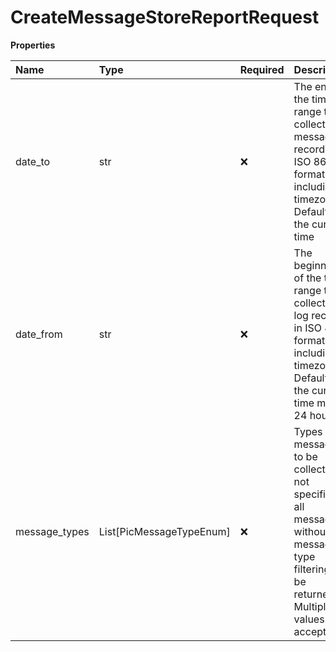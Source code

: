 # CreateMessageStoreReportRequest

**Properties**

| Name          | Type                     | Required | Description                                                                                                                                     |
| :------------ | :----------------------- | :------- | :---------------------------------------------------------------------------------------------------------------------------------------------- |
| date_to       | str                      | ❌       | The end of the time range to collect message records in ISO 8601 format including timezone. Default is the current time                         |
| date_from     | str                      | ❌       | The beginning of the time range to collect call log records in ISO 8601 format including timezone. Default is the current time minus 24 hours   |
| message_types | List[PicMessageTypeEnum] | ❌       | Types of messages to be collected. If not specified, all messages without message type filtering will be returned. Multiple values are accepted |

<!-- This file was generated by liblab | https://liblab.com/ -->
